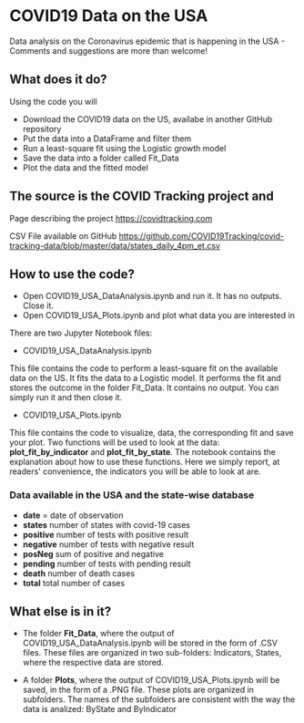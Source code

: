# COVID19 Data on the USA

Data analysis on the Coronavirus epidemic that is happening in the USA - Comments and suggestions are more than welcome!

## What does it do?

Using the code you will 
- Download the COVID19 data on the US, availabe in another GitHub repository
- Put the data into a DataFrame and filter them
- Run a least-square fit using the Logistic growth model
- Save the data into a folder called Fit_Data
- Plot the data and the fitted model 



## The source is the COVID Tracking project and

Page describing the project
https://covidtracking.com

CSV File available on GitHub
https://github.com/COVID19Tracking/covid-tracking-data/blob/master/data/states_daily_4pm_et.csv

## How to use the code?

- Open COVID19_USA_DataAnalysis.ipynb and run it. It has no outputs. Close it.
- Open COVID19_USA_Plots.ipynb and plot what data you are interested in

There are two Jupyter Notebook files:

- COVID19_USA_DataAnalysis.ipynb

This file contains the code to perform a least-square fit on the available data on the US. It fits the data to a Logistic model. It performs the fit and stores the outcome in the folder Fit_Data. It contains no output. You can simply run it and then close it.

- COVID19_USA_Plots.ipynb

This file contains the code to visualize, data, the corresponding fit and save your plot. Two functions will be used to look at the data: **plot_fit_by_indicator** and **plot_fit_by_state**. The notebook contains the explanation about how to use these functions. Here we simply report, at readers' convenience, the indicators you will be able to look at are.

### Data available in the USA and the state-wise database

- **date** = date of observation
- **states** number of states with covid-19 cases
- **positive** number of tests with positive result
- **negative** number of tests with negative result
- **posNeg** sum of positive and negative
- **pending** number of tests with pending result
- **death** number of death cases
- **total** total number of cases

## What else is in it?

- The folder **Fit_Data**, where the output of COVID19_USA_DataAnalysis.ipynb will be stored in the form of .CSV files. These files are organized in two sub-folders: Indicators, States, where the respective data are stored.

- A folder **Plots**, where the output of COVID19_USA_Plots.ipynb will be saved, in the form of a .PNG file. These plots are organized in subfolders. The names of the subfolders are consistent with the way the data is analized: ByState and ByIndicator


